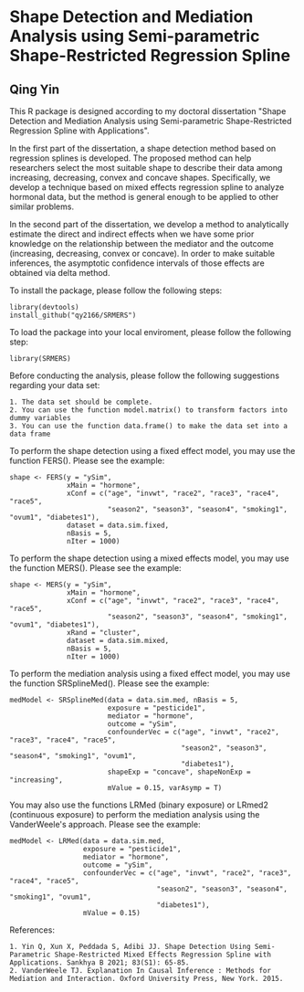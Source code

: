 # Shape Detection and Mediation Analysis using Semi-parametric Shape-Restricted Regression Spline
## Qing Yin

This R package is designed according to my doctoral dissertation "Shape Detection and Mediation Analysis using Semi-parametric Shape-Restricted Regression Spline with Applications".

In the first part of the dissertation, a shape detection method based on regression splines is developed. The proposed method can help researchers select the most suitable shape to describe their data among increasing, decreasing, convex and concave shapes. Specifically, we develop a technique based on mixed effects regression spline to analyze hormonal data, but the method is general enough to be applied to other similar problems.

In the second part of the dissertation, we develop a method to analytically estimate the direct and indirect effects when we have some prior knowledge on the relationship between the mediator and the outcome (increasing, decreasing, convex or concave). In order to make suitable inferences, the asymptotic confidence intervals of those effects are obtained via delta method.

To install the package, please follow the following steps:
```{r, eval = F}
library(devtools)
install_github("qy2166/SRMERS")
```

To load the package into your local enviroment, please follow the following step:
```{r, eval = F}
library(SRMERS)
```

Before conducting the analysis, please follow the following suggestions regarding your data set:

    1. The data set should be complete.
    2. You can use the function model.matrix() to transform factors into dummy variables
    3. You can use the function data.frame() to make the data set into a data frame

To perform the shape detection using a fixed effect model, you may use the function FERS(). Please see the example:
```{r, eval = F}
shape <- FERS(y = "ySim",
              xMain = "hormone",
              xConf = c("age", "invwt", "race2", "race3", "race4", "race5",
                        "season2", "season3", "season4", "smoking1", "ovum1", "diabetes1"),
              dataset = data.sim.fixed,
              nBasis = 5,
              nIter = 1000)
```

To perform the shape detection using a mixed effects model, you may use the function MERS(). Please see the example:
```{r, eval = F}
shape <- MERS(y = "ySim",
              xMain = "hormone",
              xConf = c("age", "invwt", "race2", "race3", "race4", "race5",
                        "season2", "season3", "season4", "smoking1", "ovum1", "diabetes1"),
              xRand = "cluster",
              dataset = data.sim.mixed,
              nBasis = 5,
              nIter = 1000)
```

To perform the mediation analysis using a fixed effect model, you may use the function SRSplineMed(). Please see the example:
```{r, eval = F}
medModel <- SRSplineMed(data = data.sim.med, nBasis = 5, 
                        exposure = "pesticide1",
                        mediator = "hormone",
                        outcome = "ySim",
                        confounderVec = c("age", "invwt", "race2", "race3", "race4", "race5",
                                          "season2", "season3", "season4", "smoking1", "ovum1",
                                          "diabetes1"),
                        shapeExp = "concave", shapeNonExp = "increasing",
                        mValue = 0.15, varAsymp = T)
```

You may also use the functions LRMed (binary exposure) or LRmed2 (continuous exposure) to perform the mediation analysis using the VanderWeele's approach. Please see the example:
```{r, eval = F}
medModel <- LRMed(data = data.sim.med, 
                  exposure = "pesticide1", 
                  mediator = "hormone", 
                  outcome = "ySim", 
                  confounderVec = c("age", "invwt", "race2", "race3", "race4", "race5",
                                    "season2", "season3", "season4", "smoking1", "ovum1",
                                    "diabetes1"), 
                  mValue = 0.15)
```

References:

    1. Yin Q, Xun X, Peddada S, Adibi JJ. Shape Detection Using Semi-Parametric Shape-Restricted Mixed Effects Regression Spline with Applications. Sankhya B 2021; 83(S1): 65-85.
    2. VanderWeele TJ. Explanation In Causal Inference : Methods for Mediation and Interaction. Oxford University Press, New York. 2015.
